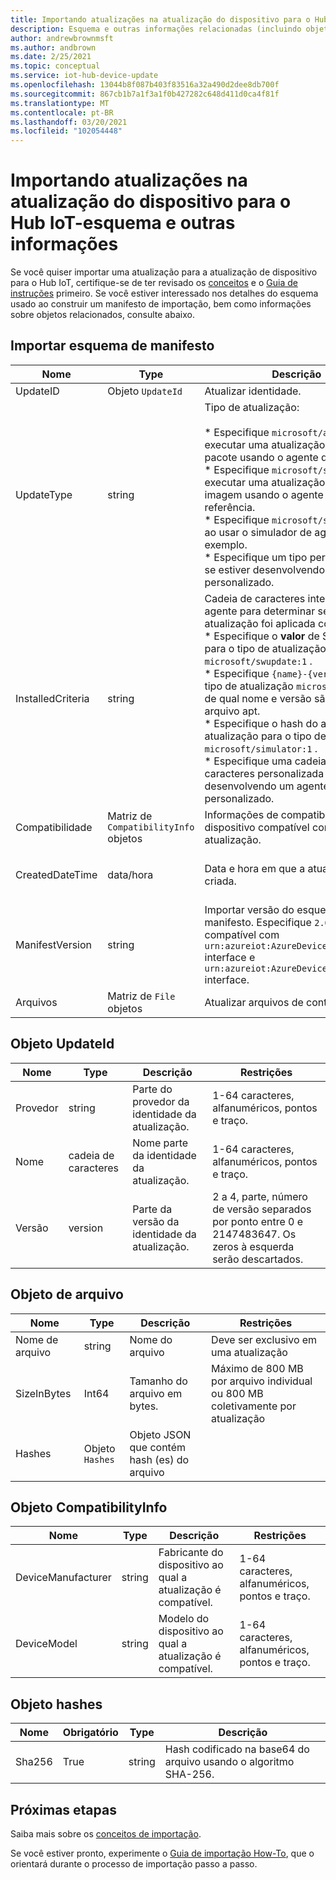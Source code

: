 ```yaml
---
title: Importando atualizações na atualização do dispositivo para o Hub IoT-esquema e outras informações | Microsoft Docs
description: Esquema e outras informações relacionadas (incluindo objetos) que são usadas ao importar atualizações na atualização do dispositivo para o Hub IoT.
author: andrewbrownmsft
ms.author: andbrown
ms.date: 2/25/2021
ms.topic: conceptual
ms.service: iot-hub-device-update
ms.openlocfilehash: 13044b8f087b403f83516a32a490d2dee8db700f
ms.sourcegitcommit: 867cb1b7a1f3a1f0b427282c648d411d0ca4f81f
ms.translationtype: MT
ms.contentlocale: pt-BR
ms.lasthandoff: 03/20/2021
ms.locfileid: "102054448"
---
```

# <a name="importing-updates-into-device-update-for-iot-hub---schema-and-other-information"></a>Importando atualizações na atualização do dispositivo para o Hub IoT-esquema e outras informações
Se você quiser importar uma atualização para a atualização de dispositivo para o Hub IoT, certifique-se de ter revisado os [conceitos](import-concepts.md) e o [Guia de instruções](import-update.md) primeiro. Se você estiver interessado nos detalhes do esquema usado ao construir um manifesto de importação, bem como informações sobre objetos relacionados, consulte abaixo.

## <a name="import-manifest-schema"></a>Importar esquema de manifesto

| Nome | Type | Descrição | Restrições |
| --------- | --------- | --------- | --------- |
| UpdateID | Objeto `UpdateId` | Atualizar identidade. |
| UpdateType | string | Tipo de atualização: <br/><br/> * Especifique `microsoft/apt:1` ao executar uma atualização baseada em pacote usando o agente de referência.<br/> * Especifique `microsoft/swupdate:1` ao executar uma atualização baseada em imagem usando o agente de referência.<br/> * Especifique `microsoft/simulator:1` ao usar o simulador de agente de exemplo.<br/> * Especifique um tipo personalizado se estiver desenvolvendo um agente personalizado. | Formato: <br/> `{provider}/{type}:{typeVersion}`<br/><br/> Máximo de 32 caracteres no total |
| InstalledCriteria | string | Cadeia de caracteres interpretada pelo agente para determinar se a atualização foi aplicada com êxito:  <br/> * Especifique o **valor** de SWVersion para o tipo de atualização `microsoft/swupdate:1` .<br/> * Especifique `{name}-{version}` para o tipo de atualização `microsoft/apt:1` , de qual nome e versão são obtidos do arquivo apt.<br/> * Especifique o hash do arquivo de atualização para o tipo de atualização `microsoft/simulator:1` .<br/> * Especifique uma cadeia de caracteres personalizada se estiver desenvolvendo um agente personalizado.<br/> | Máximo de 64 caracteres |
| Compatibilidade | Matriz de `CompatibilityInfo` objetos | Informações de compatibilidade do dispositivo compatível com esta atualização. | Máximo de 10 itens |
| CreatedDateTime | data/hora | Data e hora em que a atualização foi criada. | Formato de data e hora ISO 8601 delimitado, em UTC |
| ManifestVersion | string | Importar versão do esquema de manifesto. Especifique `2.0` , que será compatível com `urn:azureiot:AzureDeviceUpdateCore:1` interface e `urn:azureiot:AzureDeviceUpdateCore:4` interface. | Precisa ser `2.0` |
| Arquivos | Matriz de `File` objetos | Atualizar arquivos de conteúdo | Máximo de 5 arquivos |

## <a name="updateid-object"></a>Objeto UpdateId

| Nome | Type | Descrição | Restrições |
| --------- | --------- | --------- | --------- |
| Provedor | string | Parte do provedor da identidade da atualização. | 1-64 caracteres, alfanuméricos, pontos e traço. |
| Nome | cadeia de caracteres | Nome parte da identidade da atualização. | 1-64 caracteres, alfanuméricos, pontos e traço. |
| Versão | version | Parte da versão da identidade da atualização. | 2 a 4, parte, número de versão separados por ponto entre 0 e 2147483647. Os zeros à esquerda serão descartados. |

## <a name="file-object"></a>Objeto de arquivo

| Nome | Type | Descrição | Restrições |
| --------- | --------- | --------- | --------- |
| Nome de arquivo | string | Nome do arquivo | Deve ser exclusivo em uma atualização |
| SizeInBytes | Int64 | Tamanho do arquivo em bytes. | Máximo de 800 MB por arquivo individual ou 800 MB coletivamente por atualização |
| Hashes | Objeto `Hashes` | Objeto JSON que contém hash (es) do arquivo |

## <a name="compatibilityinfo-object"></a>Objeto CompatibilityInfo

| Nome | Type | Descrição | Restrições |
| --- | --- | --- | --- |
| DeviceManufacturer | string | Fabricante do dispositivo ao qual a atualização é compatível. | 1-64 caracteres, alfanuméricos, pontos e traço. |
| DeviceModel | string | Modelo do dispositivo ao qual a atualização é compatível. | 1-64 caracteres, alfanuméricos, pontos e traço. |

## <a name="hashes-object"></a>Objeto hashes

| Nome | Obrigatório | Type | Descrição |
| --------- | --------- | --------- | --------- |
| Sha256 | True | string | Hash codificado na base64 do arquivo usando o algoritmo SHA-256. |

## <a name="next-steps"></a>Próximas etapas

Saiba mais sobre os [conceitos de importação](./import-concepts.md).

Se você estiver pronto, experimente o [Guia de importação How-To](./import-update.md), que o orientará durante o processo de importação passo a passo.
